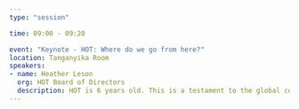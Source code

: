 ```yaml
---
type: "session"

time: 09:00 - 09:20

event: "Keynote - HOT: Where do we go from here?"
location: Tanganyika Room
speakers:
- name: Heather Leson
  org: HOT Board of Directors
  description: HOT is 6 years old. This is a testament to the global community and our supporters. What are some of our next steps? How can we help HOT and OSM grow as an organization and community?
---
```

